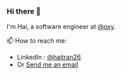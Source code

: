 ### Hi there 👋

I'm Hai, a software engineer at [@oxy](https://github.com/oxy-hq).


📫 How to reach me: 
* LinkedIn : [@haitran26](https://www.linkedin.com/in/haitran26/)
* Or [Send me an email](mailto:h@hai.fyi)
